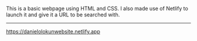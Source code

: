 This is a basic webpage using HTML and CSS.
I also made use of Netlify to launch it and give it a URL to be searched with.

-------------------

https://danielolokunwebsite.netlify.app
